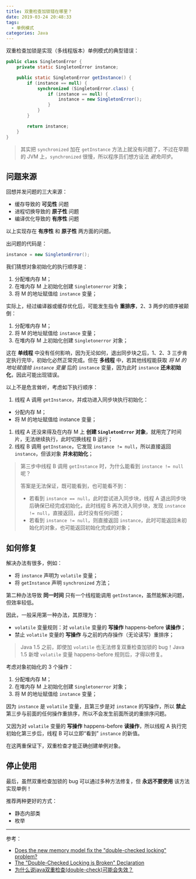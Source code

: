```yaml
---
title: 双重检查加锁错在哪里？
date: 2019-03-24 20:48:33
tags:
  - 单例模式
categories: Java
---
```


双重检查加锁是实现（多线程版本）单例模式的典型错误：

```Java
public class SingletonError {
    private static SingletonError instance;

    public static SingletonError getInstance() {
        if (instance == null) {
            synchronized (SingletonError.class) {
                if (instance == null) {
                    instance = new SingletonError();
                }
            }
        }

        return instance;
    }
}
```

>其实把 `synchronized` 加在 `getInstance` 方法上就没有问题了，不过在早期的 JVM 上，`synchronized` 很慢，所以程序员们想方设法 *避免同步*。

<!-- more -->

## 问题来源

回想并发问题的三大来源：

* 缓存导致的 **可见性** 问题
* 进程切换导致的 **原子性** 问题
* 编译优化导致的 **有序性** 问题

以上实现存在 **有序性** 和 **原子性** 两方面的问题。

出问题的代码是：

```Java
instance = new SingletonError();
```

我们猜想对象初始化的执行顺序是：

1. 分配堆内存 M；
1. 在堆内存 M 上初始化创建 `Singletonerror` 对象；
1. 将 M 的地址赋值给 `instance` 变量；

实际上，经过编译器或缓存优化后，可能发生指令 **重排序**，2、3 两步的顺序被颠倒：

1. 分配堆内存 M；
1. 将 M 的地址赋值给 `instance` 变量；
1. 在堆内存 M 上初始化创建 `Singletonerror` 对象；

这在 **单线程** 中没有任何影响，因为无论如何，退出同步块之后，1、2、3 三步肯定执行完毕，初始化必然正常完成。但在 **多线程** 中，若其他线程能获取 *将 M 的地址赋值给 `instance` 变量* 后的 `instance` 变量，因为此时 `instance` **还未初始化**，因此可能出现错误。

以上不是危言耸听，考虑如下执行顺序：

1. 线程 A 调用 `getInstance`，并成功进入同步块执行初始化：
  * 分配内存 M；
  * 将 M 的地址赋值给 instance 变量；
1. 线程 A 还没来得及在内存 M 上 **创建 `SingletonError` 对象**，就用完了时间片，无法继续执行，此时切换线程 B 运行；
1. 线程 B 调用 `getInstance`，它发现 `instance != null`，所以直接返回 `instance`，但该对象 **并未初始化**；

>第三步中线程 B 调用 `getInstance` 时，为什么能看到 `instance != null` 呢？
>
>答案是无法保证，既可能看到，也可能看不到：
>* 若看到 `instance == null`，此时尝试进入同步块，线程 A 退出同步块后确保已经完成初始化，此时线程 B 再次进入同步块，发现 `instance != null`，直接返回，此时没有任何问题；
>* 若看到 `instance != null`，则直接返回 `instance`，此时可能返回未初始化的对象，也可能返回初始化完成的对象；

## 如何修复

解决办法有很多，例如：

* 将 `instance` 声明为 `volatile` 变量；
* 将 `getInstance` 声明 `synchronized` 方法；

第二种办法导致 **同一时间** 只有一个线程能调用 `getInstance`，虽然能解决问题，但效率较低。

因此，一般采用第一种办法，其原理为：

* `volatile` 变量规则：对 `volatile` 变量的 **写操作** happens-before **读操作**；
* 禁止 `volatile` 变量的 **写操作** 与之前的内存操作（无论读写）重排序；

>Java 1.5 之前，即使加 `volatile` 也无法修复双重检查加锁的 bug！Java 1.5 新增 `volatile` 变量 happens-before 规则后，才得以修复。

考虑对象初始化的 3 个操作：

1. 分配堆内存 M；
1. 在堆内存 M 上初始化创建 `Singletonerror` 对象；
1. 将 M 的地址赋值给 `instance` 变量；

因为 `instance` 是 `volatile` 变量，且第三步是对 `instance` 的写操作，所以 **禁止** 第三步与前面的任何操作重排序，所以不会发生前面所说的重排序问题。

又因为对 `volatile` 变量的 **写操作** happens-before **读操作**，所以线程 A 执行完初始化第三步后，线程 B 可以立即“看到” `instance` 的新值。

在这两重保证下，双重检查才能正确创建单例对象。

## 停止使用

最后，虽然双重检查加锁的 bug 可以通过多种方法修复，但 **永远不要使用** 该方法实现单例！

推荐两种更好的方式：

* 静态内部类
* 枚举

---

参考：

* [Does the new memory model fix the "double-checked locking" problem?](https://www.cs.umd.edu/~pugh/java/memoryModel/jsr-133-faq.html#dcl)
* [The "Double-Checked Locking is Broken" Declaration](https://www.cs.umd.edu/~pugh/java/memoryModel/DoubleCheckedLocking.html)
* [为什么说java双重检查(double-check)可能会失效？](https://www.zhihu.com/question/65278232)
